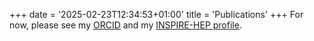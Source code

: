 +++
date = '2025-02-23T12:34:53+01:00'
title = 'Publications'
+++
For now, please see my [ORCID](https://orcid.org/0000-0002-3632-3157)
and my
[INSPIRE-HEP profile](https://inspirehep.net/literature?sort=mostrecent&size=25&page=1&q=f%20a%20c.lange.1).
